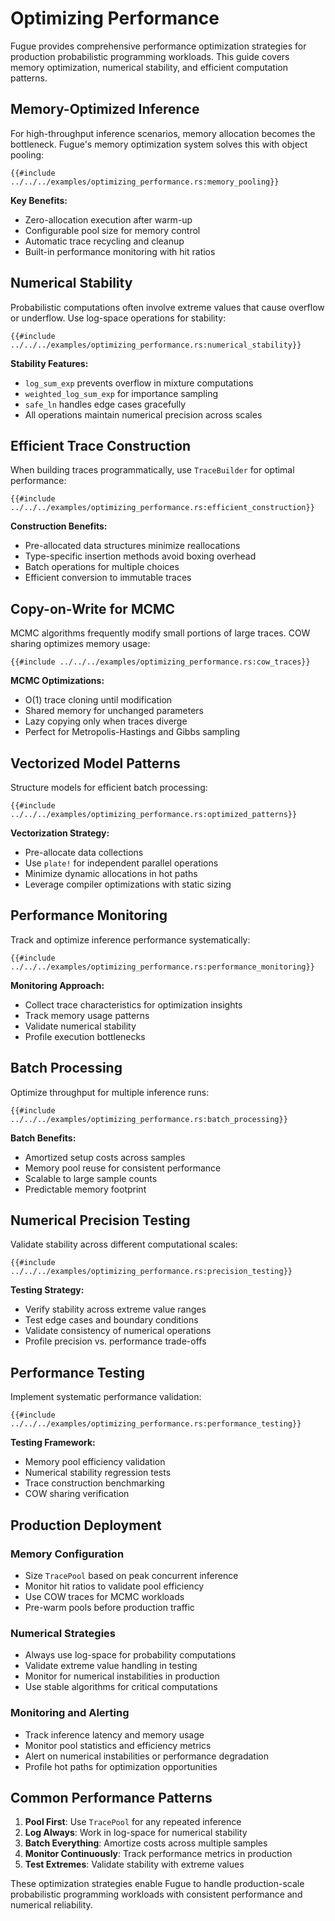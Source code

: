 # Optimizing Performance

Fugue provides comprehensive performance optimization strategies for production probabilistic programming workloads. This guide covers memory optimization, numerical stability, and efficient computation patterns.

## Memory-Optimized Inference

For high-throughput inference scenarios, memory allocation becomes the bottleneck. Fugue's memory optimization system solves this with object pooling:

```rust,ignore
{{#include ../../../examples/optimizing_performance.rs:memory_pooling}}
```

**Key Benefits:**

- Zero-allocation execution after warm-up
- Configurable pool size for memory control
- Automatic trace recycling and cleanup
- Built-in performance monitoring with hit ratios

## Numerical Stability

Probabilistic computations often involve extreme values that cause overflow or underflow. Use log-space operations for stability:

```rust,ignore
{{#include ../../../examples/optimizing_performance.rs:numerical_stability}}
```

**Stability Features:**

- `log_sum_exp` prevents overflow in mixture computations
- `weighted_log_sum_exp` for importance sampling
- `safe_ln` handles edge cases gracefully
- All operations maintain numerical precision across scales

## Efficient Trace Construction

When building traces programmatically, use `TraceBuilder` for optimal performance:

```rust,ignore
{{#include ../../../examples/optimizing_performance.rs:efficient_construction}}
```

**Construction Benefits:**

- Pre-allocated data structures minimize reallocations
- Type-specific insertion methods avoid boxing overhead
- Batch operations for multiple choices
- Efficient conversion to immutable traces

## Copy-on-Write for MCMC

MCMC algorithms frequently modify small portions of large traces. COW sharing optimizes memory usage:

```rust,ignore
{{#include ../../../examples/optimizing_performance.rs:cow_traces}}
```

**MCMC Optimizations:**

- O(1) trace cloning until modification
- Shared memory for unchanged parameters
- Lazy copying only when traces diverge
- Perfect for Metropolis-Hastings and Gibbs sampling

## Vectorized Model Patterns

Structure models for efficient batch processing:

```rust,ignore
{{#include ../../../examples/optimizing_performance.rs:optimized_patterns}}
```

**Vectorization Strategy:**

- Pre-allocate data collections
- Use `plate!` for independent parallel operations
- Minimize dynamic allocations in hot paths
- Leverage compiler optimizations with static sizing

## Performance Monitoring

Track and optimize inference performance systematically:

```rust,ignore
{{#include ../../../examples/optimizing_performance.rs:performance_monitoring}}
```

**Monitoring Approach:**

- Collect trace characteristics for optimization insights
- Track memory usage patterns
- Validate numerical stability
- Profile execution bottlenecks

## Batch Processing

Optimize throughput for multiple inference runs:

```rust,ignore
{{#include ../../../examples/optimizing_performance.rs:batch_processing}}
```

**Batch Benefits:**

- Amortized setup costs across samples
- Memory pool reuse for consistent performance
- Scalable to large sample counts
- Predictable memory footprint

## Numerical Precision Testing

Validate stability across different computational scales:

```rust,ignore
{{#include ../../../examples/optimizing_performance.rs:precision_testing}}
```

**Testing Strategy:**

- Verify stability across extreme value ranges
- Test edge cases and boundary conditions
- Validate consistency of numerical operations
- Profile precision vs. performance trade-offs

## Performance Testing

Implement systematic performance validation:

```rust,ignore
{{#include ../../../examples/optimizing_performance.rs:performance_testing}}
```

**Testing Framework:**

- Memory pool efficiency validation
- Numerical stability regression tests
- Trace construction benchmarking
- COW sharing verification

## Production Deployment

### Memory Configuration

- Size `TracePool` based on peak concurrent inference
- Monitor hit ratios to validate pool efficiency
- Use COW traces for MCMC workloads
- Pre-warm pools before production traffic

### Numerical Strategies

- Always use log-space for probability computations
- Validate extreme value handling in testing
- Monitor for numerical instabilities in production
- Use stable algorithms for critical computations

### Monitoring and Alerting

- Track inference latency and memory usage
- Monitor pool statistics and efficiency metrics
- Alert on numerical instabilities or performance degradation
- Profile hot paths for optimization opportunities

## Common Performance Patterns

1. **Pool First**: Use `TracePool` for any repeated inference
2. **Log Always**: Work in log-space for numerical stability
3. **Batch Everything**: Amortize costs across multiple samples
4. **Monitor Continuously**: Track performance metrics in production
5. **Test Extremes**: Validate stability with extreme values

These optimization strategies enable Fugue to handle production-scale probabilistic programming workloads with consistent performance and numerical reliability.
